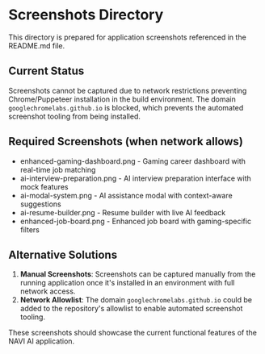 # Screenshots Directory

This directory is prepared for application screenshots referenced in the README.md file.

## Current Status

Screenshots cannot be captured due to network restrictions preventing Chrome/Puppeteer installation in the build environment. The domain `googlechromelabs.github.io` is blocked, which prevents the automated screenshot tooling from being installed.

## Required Screenshots (when network allows)

- enhanced-gaming-dashboard.png - Gaming career dashboard with real-time job matching
- ai-interview-preparation.png - AI interview preparation interface with mock features
- ai-modal-system.png - AI assistance modal with context-aware suggestions
- ai-resume-builder.png - Resume builder with live AI feedback
- enhanced-job-board.png - Enhanced job board with gaming-specific filters

## Alternative Solutions

1. **Manual Screenshots**: Screenshots can be captured manually from the running application once it's installed in an environment with full network access.
2. **Network Allowlist**: The domain `googlechromelabs.github.io` could be added to the repository's allowlist to enable automated screenshot tooling.

These screenshots should showcase the current functional features of the NAVI AI application.
